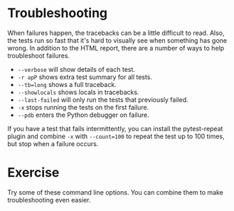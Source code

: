 # Troubleshooting
When failures happen, the tracebacks can be a little difficult to read. Also, the tests run so fast that it's hard to visually see when something has gone wrong. In addition to the HTML report, there are a number of ways to help troubleshoot failures.

* `--verbose` will show details of each test.
* `-r apP` shows extra test summary for all tests.
* `--tb=long` shows a full traceback.
* `--showlocals` shows locals in tracebacks.
* `--last-failed` will only run the tests that previously failed.
* `-x` stops running the tests on the first failure.
* `--pdb` enters the Python debugger on failure.

If you have a test that fails intermittently, you can install the pytest-repeat plugin and combine `-x` with `--count=100` to repeat the test up to 100 times, but stop when a failure occurs.

# Exercise
Try some of these command line options. You can combine them to make troubleshooting even easier.
